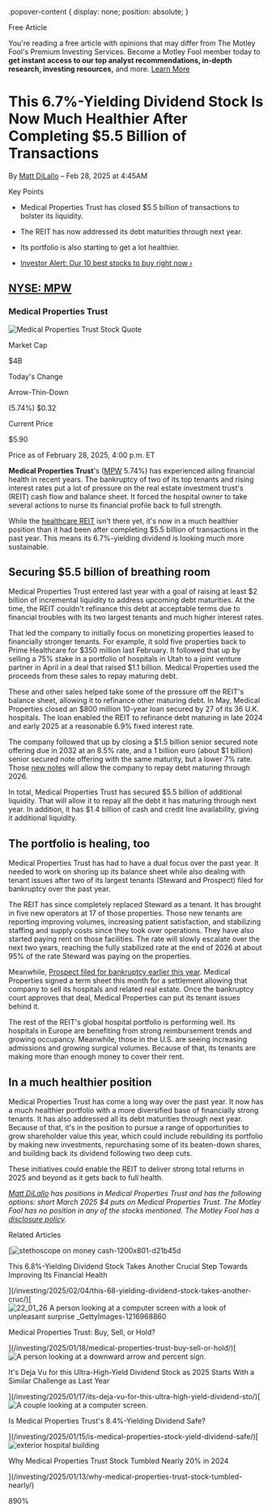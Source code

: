 .popover-content { display: none; position: absolute; }

Free Article[](#)

You're reading a free article with opinions that may differ from The Motley Fool's Premium Investing Services. Become a Motley Fool member today to **get instant access to our top analyst recommendations, in-depth research, investing resources,** and more. [Learn More](https://www.fool.com/mms/mark/op-free-tbox-art)

This 6.7%-Yielding Dividend Stock Is Now Much Healthier After Completing $5.5 Billion of Transactions
=====================================================================================================

By [Matt DiLallo](/author/2093/) – Feb 28, 2025 at 4:45AM

Key Points

*   Medical Properties Trust has closed $5.5 billion of transactions to bolster its liquidity.
    
*   The REIT has now addressed its debt maturities through next year.
    
*   Its portfolio is also starting to get a lot healthier.
    
*   [Investor Alert: Our 10 best stocks to buy right now ›](https://www.fool.com/mms/mark/e-sa-nonbbn-kp?aid=10969&source=isaedikp0000035)
    

[NYSE: MPW](/quote/nyse/mpw/)
-----------------------------

### Medical Properties Trust

![Medical Properties Trust Stock Quote](https://g.foolcdn.com/art/companylogos/mark/MPW.png)

Market Cap

$4B

Today's Change

Arrow-Thin-Down

(5.74%) $0.32

Current Price

$5.90

Price as of February 28, 2025, 4:00 p.m. ET

**Medical Properties Trust**'s ([MPW](/quote/nyse/mpw/) 5.74%) has experienced ailing financial health in recent years. The bankruptcy of two of its top tenants and rising interest rates put a lot of pressure on the real estate investment trust's (REIT) cash flow and balance sheet. It forced the hospital owner to take several actions to nurse its financial profile back to full strength.

While the [healthcare REIT](https://www.fool.com/investing/stock-market/market-sectors/real-estate-investing/reit/healthcare-reit/) isn't there yet, it's now in a much healthier position than it had been after completing $5.5 billion of transactions in the past year. This means its 6.7%-yielding dividend is looking much more sustainable.

Securing $5.5 billion of breathing room
---------------------------------------

Medical Properties Trust entered last year with a goal of raising at least $2 billion of incremental liquidity to address upcoming debt maturities. At the time, the REIT couldn't refinance this debt at acceptable terms due to financial troubles with its two largest tenants and much higher interest rates.

That led the company to initially focus on monetizing properties leased to financially stronger tenants. For example, it sold five properties back to Prime Healthcare for $350 million last February. It followed that up by selling a 75% stake in a portfolio of hospitals in Utah to a joint venture partner in April in a deal that raised $1.1 billion. Medical Properties used the proceeds from these sales to repay maturing debt.

These and other sales helped take some of the pressure off the REIT's balance sheet, allowing it to refinance other maturing debt. In May, Medical Properties closed an $800 million 10-year loan secured by 27 of its 36 U.K. hospitals. The loan enabled the REIT to refinance debt maturing in late 2024 and early 2025 at a reasonable 6.9% fixed interest rate.

The company followed that up by closing a $1.5 billion senior secured note offering due in 2032 at an 8.5% rate, and a 1 billion euro (about $1 billion) senior secured note offering with the same maturity, but a lower 7% rate. Those [new notes](https://www.fool.com/investing/2025/02/04/this-68-yielding-dividend-stock-takes-another-cruc/) will allow the company to repay debt maturing through 2026.

In total, Medical Properties Trust has secured $5.5 billion of additional liquidity. That will allow it to repay all the debt it has maturing through next year. In addition, it has $1.4 billion of cash and credit line availability, giving it additional liquidity.

The portfolio is healing, too
-----------------------------

Medical Properties Trust has had to have a dual focus over the past year. It needed to work on shoring up its balance sheet while also dealing with tenant issues after two of its largest tenants (Steward and Prospect) filed for bankruptcy over the past year.

The REIT has since completely replaced Steward as a tenant. It has brought in five new operators at 17 of those properties. Those new tenants are reporting improving volumes, increasing patient satisfaction, and stabilizing staffing and supply costs since they took over operations. They have also started paying rent on those facilities. The rate will slowly escalate over the next two years, reaching the fully stabilized rate at the end of 2026 at about 95% of the rate Steward was paying on the properties.

Meanwhile, [Prospect filed for bankruptcy earlier this year](https://www.fool.com/investing/2025/01/17/its-deja-vu-for-this-ultra-high-yield-dividend-sto/). Medical Properties signed a term sheet this month for a settlement allowing that company to sell its hospitals and related real estate. Once the bankruptcy court approves that deal, Medical Properties can put its tenant issues behind it.

The rest of the REIT's global hospital portfolio is performing well. Its hospitals in Europe are benefiting from strong reimbursement trends and growing occupancy. Meanwhile, those in the U.S. are seeing increasing admissions and growing surgical volumes. Because of that, its tenants are making more than enough money to cover their rent.

In a much healthier position
----------------------------

Medical Properties Trust has come a long way over the past year. It now has a much healthier portfolio with a more diversified base of financially strong tenants. It has also addressed all its debt maturities through next year. Because of that, it's in the position to pursue a range of opportunities to grow shareholder value this year, which could include rebuilding its portfolio by making new investments, repurchasing some of its beaten-down shares, and building back its dividend following two deep cuts.

These initiatives could enable the REIT to deliver strong total returns in 2025 and beyond as it gets back to full health.

_[Matt DiLallo](https://www.fool.com/author/2093/) has positions in Medical Properties Trust and has the following options: short March 2025 $4 puts on Medical Properties Trust. The Motley Fool has no position in any of the stocks mentioned. The Motley Fool has a [disclosure policy](https://www.fool.com/legal/fool-disclosure-policy/)._

Related Articles

[![stethoscope on money cash-1200x801-d21b45d](https://g.foolcdn.com/image/?url=https%3A%2F%2Fg.foolcdn.com%2Feditorial%2Fimages%2F806279%2Fstethoscope-on-money-cash-1200x801-d21b45d.jpg&op=resize&w=92&h=52)

This 6.8%-Yielding Dividend Stock Takes Another Crucial Step Towards Improving Its Financial Health

](/investing/2025/02/04/this-68-yielding-dividend-stock-takes-another-cruc/)[![22_01_26 A person looking at a computer screen with a look of unpleasant surprise _GettyImages-1216968860](https://g.foolcdn.com/image/?url=https%3A%2F%2Fg.foolcdn.com%2Feditorial%2Fimages%2F804072%2F22_01_26-a-person-looking-at-a-computer-screen-with-a-look-of-unpleasant-surprise-_gettyimages-1216968860.jpg&op=resize&w=92&h=52)

Medical Properties Trust: Buy, Sell, or Hold?

](/investing/2025/01/18/medical-properties-trust-buy-sell-or-hold/)[![A person looking at a downward arrow and percent sign.](https://g.foolcdn.com/image/?url=https%3A%2F%2Fg.foolcdn.com%2Feditorial%2Fimages%2F804144%2Fa-person-looking-at-a-downward-arrow-and-percent-sign.jpg&op=resize&w=92&h=52)

It's Deja Vu for this Ultra-High-Yield Dividend Stock as 2025 Starts With a Similar Challenge as Last Year

](/investing/2025/01/17/its-deja-vu-for-this-ultra-high-yield-dividend-sto/)[![A couple looking at a computer screen.](https://g.foolcdn.com/image/?url=https%3A%2F%2Fg.foolcdn.com%2Feditorial%2Fimages%2F803663%2Fa-couple-looking-at-a-computer-screen.jpg&op=resize&w=92&h=52)

Is Medical Properties Trust's 8.4%-Yielding Dividend Safe?

](/investing/2025/01/15/is-medical-properties-stock-yield-dividend-safe/)[![exterior hospital building](https://g.foolcdn.com/image/?url=https%3A%2F%2Fg.foolcdn.com%2Feditorial%2Fimages%2F803731%2Fexterior-hospital-building.jpg&op=resize&w=92&h=52)

Why Medical Properties Trust Stock Tumbled Nearly 20% in 2024

](/investing/2025/01/13/why-medical-properties-trust-stock-tumbled-nearly/)

890%